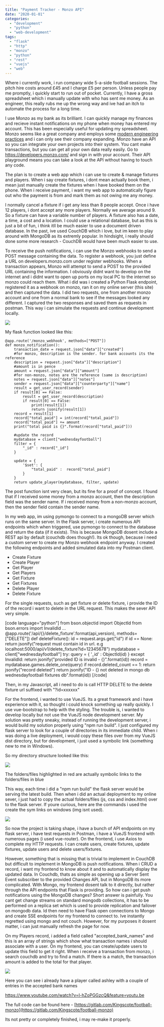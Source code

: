 ```yaml
---
title: "Payment Tracker - Monzo API"
date: "2020-01-01"
categories: 
  - "development"
  - "python"
  - "web-development"
tags: 
  - "flask"
  - "http"
  - "monzo"
  - "python"
  - "rest"
  - "vuejs"
  - "web"
---
```


Where i currently work, i run company wide 5-a-side football sessions. The pitch hire costs around £45 and I charge £5 per person. Unless people pay me promptly, i quickly start to run out of pocket. Currently, I have a gross spreadsheet which i manually update with who has sent me money. As an engineer, this really rubs me up the wrong way and ive had an itch to automate the process for a long time.

I use Monzo as my bank as its brilliant. I can quickly manage my finances and recieve instant notifications on my phone when money has entered my account. This has been especially useful for updating my spreadsheet. Monzo seems like a great company and employs some [modern engineering practices](https://monzo.com/blog/2016/09/19/building-a-modern-bank-backend) and i can only see their company expanding. Monzo have an API so you can integrate your own projects into their system. You cant make transactions, but you can get all your own data really easily. Go to https://developers.monzo.com/ and sign in with your account. Their API playground means you can take a look at the API without having to touch any code.

The plan is to create a web app which i can use to create & manage fixtures and players. When i say create fixtures, i dont mean actually book them, i mean just manually create the fixtures when i have booked them on the phone. When i receive payment, i want my web app to automatically figure out who the payment is from and mark them as not owing me any money.

I normally cancel a fixture if i get any less than 8 people accept. Once i have 12 players, i dont accept any more players. Normally we average around 9. So a fixture can have a variable number of players. A fixture also has a date, a time, a cost and a location. I could use a relational database, but as this is just a bit of fun, i think itll be much easier to use a document driven database. In the past, ive used CouchDB which i love, but im keen to play around with MongoDB as its extremly popular. In hindsight, i really should done some more research - CouchDB would have been much easier to use.

To receive the push notifications, i can use the Monzo webhooks to send a POST message containing the data. To register a webhook, you just define a URL on developers.monzo.com under register webhooks. When a transaction appears, Monzo will attempt to send a POST to the provided URL containing the information. I obviously didnt want to develop on the internet and i didnt want to open up ports on my local PC to the internet so monzo could reach them. What i did was i created a Python Flask endpoint, registered it as a webhook on monzo, ran it on my online server (this site) and then captured the data. I did two requests, one from another monzo account and one from a normal bank to see if the messages looked any different. I captured the two responses and saved them as requests in postman. This way i can simulate the requests and continue development locally.

![](/images/postman_example-1024x435.png)

My flask function looked like this:

```
@app.route('/monzo_webhook', methods=["POST"])
def monzo_notification():
    transaction_date = request.json["data"]["created"]
    #for monzo, description is the sender. for bank accounts its the reference
    description = request.json["data"]["description"]
    #amount is in pence
    amount = request.json["data"]["amount"]
    #for non-monzo, notes are the reference (same is description)
    notes = request.json["data"]["notes"]
    sender = request.json["data"]["counterparty"]["name"]
    result = get_user_record(sender)
    if result[0] == False:
        result = get_user_record(description)
        if result[0] == False:
            print(result[1])
            return jsonify(result[1])
    record = result[1]
    record["total_paid"] = int(record["total_paid"])
    record["total_paid"] += amount
    print("total paid is {}".format(record["total_paid"]))
 
    #update the record
    mydatabase = client["wednesdayfootball"]
    filter = {
        "_id" : record["_id"]
    }
 
    update = {
        '$set': {            
            "total_paid" :  record["total_paid"]
        }
    }
    return update_player(mydatabase, filter, update)
```
The post function isnt very clean, but its fine for a proof of concept. I found that if I received some money from a monzo account, then the description field was the sender name. If i received money from a non-monzo account, then the sender field contain the sender name.

In my web app, im using pymongo to connect to a mongoDB server which runs on the same server. In the Flask server, i create numerous API endpoints which when triggered, use pymongo to connect to the database and return the data (if it exists). This is because MongoDB dosent include a REST api by default (couchdb does though!). Its ok though, because i need a custom server to create my Monzo webhook endpoint anyway. I created the following endpoints and added simulated data into my Postman client.

- Create Fixture
- Create Player
- Get Player
- Get Players
- Get Fixture
- Get Fixtures
- Delete Player
- Delete Fixture

For the single requests, such as get fixture or delete fixture, i provide the ID of the record i want to delete in the URL request. This makes the sever API very simple.

\[code language="python"\] from bson.objectid import ObjectId from bson.errors import InvalidId ... @app.route('/api/{}/delete\_fixture'.format(api\_version), methods=\["DELETE"\]) def deleteFixture(): id = request.args.get("id") if id == None: return jsonify("request must contain id in url. e.g localhost:5000/api/v1/delete\_fixture?id=12345678") mydatabase = client\["wednesdayfootball"\] try: query = { '\_id' : ObjectId(id) } except InvalidId: return jsonify("provided ID is invalid - {}".format(id)) record = mydatabase.games.delete\_one(query) if record.deleted\_count == 1: return jsonify("record deleted") return jsonify("ID - {} not deleted in mongo db wednesdayfootball fixtures db".format(id)) \[/code\]

Then, in my Javascript, all i need to do is call HTTP DELETE to the delete fixture url suffixed with "?id=xxxxxx"

For the frontend, i wanted to use VueJS. Its a great framework and i have experience with it, so thought i could knock something up really quickly. I use vue-bootstrap to help with the styling. The trouble is, i wanted to develop locally but not use the VueJS node development server. My solution was pretty sneaky, instead of running the development server, i would build my solution properly using "npm run build". I just configured my flask server to look for a couple of directories in its immediate child. When i was doing a live deployment, i would copy these files over from my VueJS dist directory, but for development, i just used a symbolic link (something new to me in Windows).

So my directory structure looked like this:

![](/images/symbolic-links.png)

The folders/files highlighted in red are actually symbolic links to the folders/files in blue

This way, each time i did a "npm run build" the flask server would be serving the latest build. Then when i did an actual deployment to my online sever, i just had to copy the actual folders/files (js, css and index.html) over to the flask server. If youre curious, here are the commands i used the create the sym links on windows (img isnt used).

![](/images/symbolic-links-screenshot-1.png)

So now the project is taking shape, i have a bunch of API endpoints on my flask server, i have test requests in Postman, i have a VueJS frontend with numerous pages (i used vue-router). On the frontend, i use Axios to complete my HTTP requests. I can create users, create fixtures, update fixtures, update users and delete users/fixtures.

However, something that is missing that is trivial to implement in CouchDB but difficult to implement in MongoDB is push notifications. When i CRUD a record, i want my frontend to know about it and to automatically display the updated data. In Couchdb, thats as simple as opening up a Server Sent Event subscriber to the provided Changes API, but in MongoDB its more complicated. With Mongo, my frontend dosent talk to it directly, but rather through the API endpoints that Flask is providing. So how can i get push notifications using the MongoDB changes? Short answer is painfully. You cant get change streams on standard mongodb collections, it has to be performed on a replica set which is used to provide replication and failover on mongodb data. Id then need to have Flask open connections to Mongo and create SSE endpoints for my frontend to connect to. Ive instantly regretted using mongo and not couch. However, for my purposes it dosent matter, i can just manually refresh the page for now.

On my Players record, i added a field called "accepted\_bank\_names" and this is an array of strings which show what transaction names i should associate with a user. On my frontend, you can create/update users to update this field to get it right. When i receive a transaction from monzo, i search couchdb and try to find a match. If there is a match, the transaction amount is added to the total for that player.

![](/images/create_player.png)

Here you can see i already have a player called ashley with a couple of entries in the accepted bank names

https://www.youtube.com/watch?v=I-hZoPGGzcQ&feature=youtu.be

The full code can be found here - [https://gitlab.com/Kingscote/football-monzo](https://gitlab.com/Kingscote/football-monzo)

Its not pretty or completely finished, i may re-make it properly.
